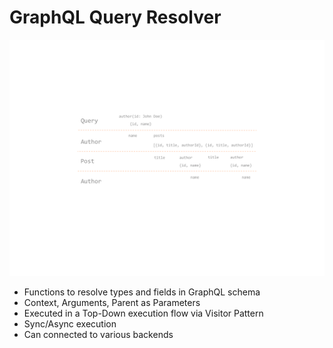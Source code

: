 # GraphQL Query Resolver

![Resolver Execution Flow](resolver-execution-flow.png)

* Functions to resolve types and fields in GraphQL schema
* Context, Arguments, Parent as Parameters
* Executed in a Top-Down execution flow via Visitor Pattern
* Sync/Async execution
* Can connected to various backends
